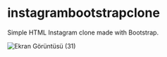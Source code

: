 # instagrambootstrapclone
Simple HTML Instagram clone made with Bootstrap.

![Ekran Görüntüsü (31)](https://user-images.githubusercontent.com/80580769/195340818-d58474e3-9dc1-4561-a56d-1c25934978e8.png)
